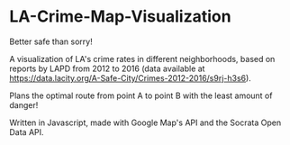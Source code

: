 # LA-Crime-Map-Visualization

Better safe than sorry!

A visualization of LA's crime rates in different neighborhoods, based on reports by LAPD from 2012 to 2016 (data available at https://data.lacity.org/A-Safe-City/Crimes-2012-2016/s9rj-h3s6).

Plans the optimal route from point A to point B with the least amount of danger!

Written in Javascript, made with Google Map's API and the Socrata Open Data API.
